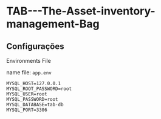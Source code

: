 # TAB---The-Asset-inventory-management-Bag
## Configurações
Environments File

name file: ``app.env``
```
MYSQL_HOST=127.0.0.1
MYSQL_ROOT_PASSWORD=root
MYSQL_USER=root
MYSQL_PASSWORD=root
MYSQL_DATABASE=tab-db
MYSQL_PORT=3306
```